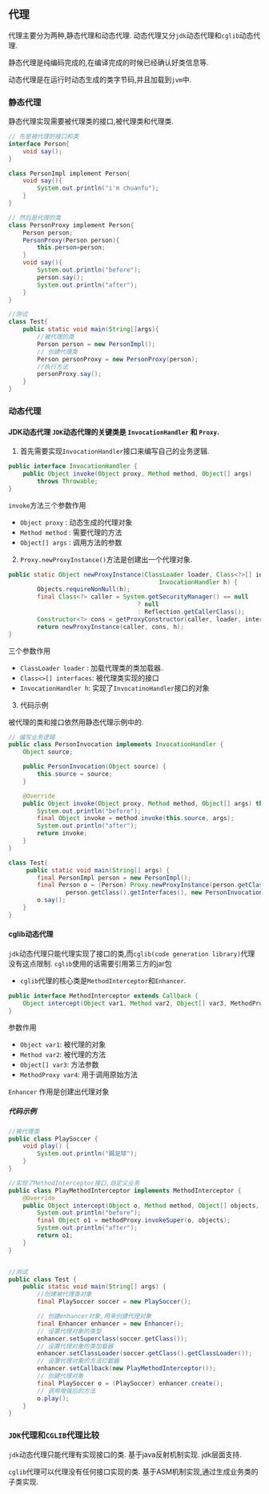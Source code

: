 ## 代理

代理主要分为两种,静态代理和动态代理. 动态代理又分`jdk`动态代理和`cglib`动态代理.

静态代理是纯编码完成的,在编译完成的时候已经确认好类信息等.

动态代理是在运行时动态生成的类字节码,并且加载到`jvm`中.

### 静态代理

静态代理实现需要被代理类的接口,被代理类和代理类.

```java
// 先是被代理的接口和类
interface Person{
    void say();
}

class PersonImpl implement Person{
    void say(){
        System.out.println("i'm chuanfu");
    }
}

// 然后是代理的类
class PersonProxy implement Person{
    Person person;
    PersonProxy(Person person){
        this.person=person;
    }
    void say(){
        System.out.println("before");
        person.say();
        System.out.println("after");
    }
}

//测试
class Test{
    public static void main(String[]args){
        //被代理的类
        Person person = new PersonImpl();
        // 创建代理类
        Person personProxy = new PersonProxy(person);
        //执行方法
        personProxy.say();
    }
}
```



### 动态代理

#### JDK动态代理 `JDK`动态代理的关键类是 `InvocationHandler` 和 `Proxy`. 

1. 首先需要实现`InvocationHandler`接口来编写自己的业务逻辑. 

```java
public interface InvocationHandler {
    public Object invoke(Object proxy, Method method, Object[] args)
        throws Throwable;
}
```

`invoke`方法三个参数作用

- `Object proxy` :  动态生成的代理对象
- `Method method` : 需要代理的方法
- `Object[] args` : 调用方法的参数

2. `Proxy.newProxyInstance()`方法是创建出一个代理对象.

```java
public static Object newProxyInstance(ClassLoader loader, Class<?>[] interfaces,
                                          InvocationHandler h) {
        Objects.requireNonNull(h);
        final Class<?> caller = System.getSecurityManager() == null
                                    ? null
                                    : Reflection.getCallerClass();
        Constructor<?> cons = getProxyConstructor(caller, loader, interfaces);
        return newProxyInstance(caller, cons, h);
}
```

三个参数作用

- `ClassLoader loader` : 加载代理类的类加载器.
- `Class<>[] interfaces`: 被代理类实现的接口
- `InvocationHandler h`: 实现了`InvocatinoHandler`接口的对象



3. 代码示例

被代理的类和接口依然用静态代理示例中的.

```java
// 编写业务逻辑
public class PersonInvocation implements InvocationHandler {
    Object source;

    public PersonInvocation(Object source) {
        this.source = source;
    }

    @Override
    public Object invoke(Object proxy, Method method, Object[] args) throws Throwable {
        System.out.println("before");
        final Object invoke = method.invoke(this.source, args);
        System.out.println("after");
        return invoke;
    }
}

class Test{
     public static void main(String[] args) {
        final PersonImpl person = new PersonImpl();
        final Person o = (Person) Proxy.newProxyInstance(person.getClass().getClassLoader(),
                person.getClass().getInterfaces(), new PersonInvocation(person));
        o.say();
    }
}

```



#### cglib动态代理

`jdk`动态代理只能代理实现了接口的类,而`cglib(code generation library)`代理没有这点限制. `cglib`使用的话需要引用第三方的jar包

- `cglib`代理的核心类是`MethodInterceptor`和`Enhancer`.

```java
public interface MethodInterceptor extends Callback {
    Object intercept(Object var1, Method var2, Object[] var3, MethodProxy var4) throws Throwable;
}
```

参数作用

- `Object var1`: 被代理的对象
- `Method var2`: 被代理的方法
- `Object[] var3`: 方法参数
- `MethodProxy var4`: 用于调用原始方法

`Enhancer` 作用是创建出代理对象

##### 代码示例

```java
//被代理类
public class PlaySoccer {
    void play() {
        System.out.println("踢足球");
    }
}

//实现了MethodInterceptor接口,自定义业务
public class PlayMethodInterceptor implements MethodInterceptor {
    @Override
    public Object intercept(Object o, Method method, Object[] objects, MethodProxy methodProxy) throws Throwable {
        System.out.println("before");
        final Object o1 = methodProxy.invokeSuper(o, objects);
        System.out.println("after");
        return o1;
    }
}


//测试
public class Test {
    public static void main(String[] args) {
        //创建被代理类对象
        final PlaySoccer soccer = new PlaySoccer();

        // 创建enhancer对象,用来创建代理对象
        final Enhancer enhancer = new Enhancer();
        // 设置代理对象的类型
        enhancer.setSuperclass(soccer.getClass());
        // 设置代理对象的类加载器
        enhancer.setClassLoader(soccer.getClass().getClassLoader());
        // 设置代理对象的方法拦截器
        enhancer.setCallback(new PlayMethodInterceptor());
        // 创建代理对象
        final PlaySoccer o = (PlaySoccer) enhancer.create();
        // 调用增强后的方法
        o.play();
    }
}

```



### `JDK`代理和`CGLIB`代理比较

`jdk`动态代理只能代理有实现接口的类. 基于java反射机制实现. jdk层面支持.

 `cglib`代理可以代理没有任何接口实现的类. 基于ASM机制实现,通过生成业务类的子类实现.

